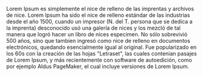 Lorem Ipsum es simplemente el nice de relleno de las imprentas y archivos de nice. Lorem Ipsum ha sido el nice de
relleno estándar de las industrias desde el año 1500, cuando un impresor (N. del T. persona que
 se dedica a la imprenta) desconocido usó una galería de nices y los mezcló de tal manera que logró hacer un libro de nices especimen. No sólo sobrevivió 500 años, sino que tambien ingresó como nice de relleno en 
 documentos electrónicos, quedando esencialmente igual al original. Fue popularizado en los
  60s con la creación de las hojas "Letraset", las cuales contenian pasajes de Lorem Ipsum, 
  y más recientemente con software de autoedición, como por ejemplo Aldus PageMaker, el cual incluye versiones de Lorem Ipsum.